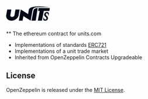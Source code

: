 # <img src="logo.png" alt="Units" height="40px">

** The ethereum contract for units.com
 * Implementations of standards [ERC721](https://docs.openzeppelin.com/contracts/erc721)
 * Implementations of a unit trade market
 * Inherited from OpenZeppelin Contracts Upgradeable


## License

OpenZeppelin is released under the [MIT License](LICENSE).
